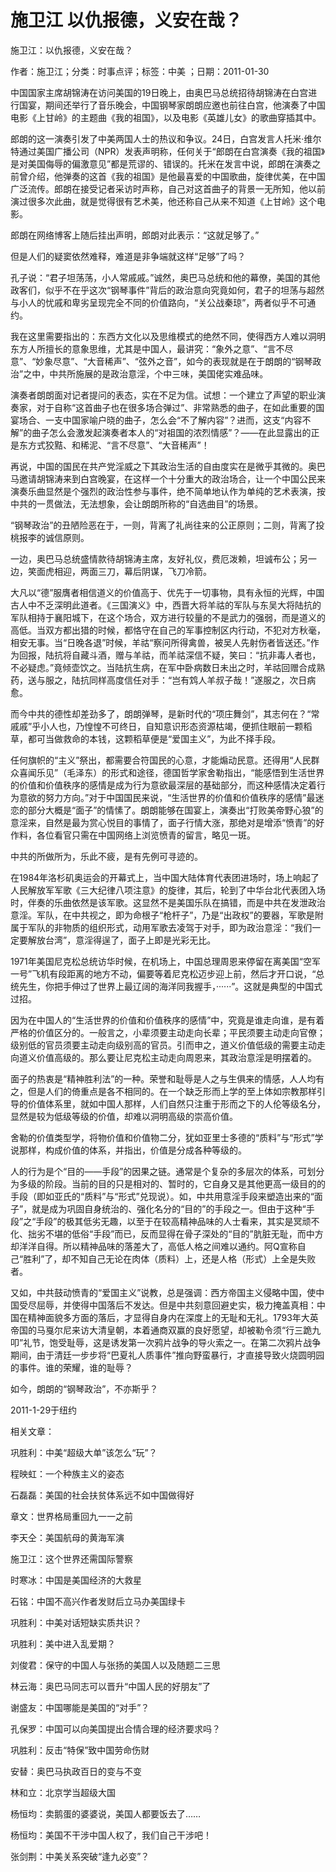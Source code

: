 # 施卫江  以仇报德，义安在哉？

施卫江：以仇报德，义安在哉？

作者：施卫江；分类：时事点评；标签：中美 ；日期：2011-01-30

中国国家主席胡锦涛在访问美国的19日晚上，由奥巴马总统招待胡锦涛在白宫进行国宴，期间还举行了音乐晚会，中国钢琴家朗朗应邀也前往白宫，他演奏了中国电影《上甘岭》的主题曲《我的祖国》，以及电影《英雄儿女》的歌曲穿插其中。

郎朗的这一演奏引发了中美两国人士的热议和争议。24日，白宫发言人托米·维尔特通过美国广播公司（NPR）发表声明称，任何关于“郎朗在白宫演奏《我的祖国》是对美国侮辱的偏激意见”都是荒谬的、错误的。托米在发言中说，郎朗在演奏之前曾介绍，他弹奏的这首《我的祖国》是他最喜爱的中国歌曲，旋律优美，在中国广泛流传。郎朗在接受记者采访时声称，自己对这首曲子的背景一无所知，他以前演过很多次此曲，就是觉得很有艺术美，他还称自己从来不知道《上甘岭》这个电影。

郎朗在网络博客上随后挂出声明，郎朗对此表示：“这就足够了。”

但是人们的疑窦依然难释，难道是非争端就这样“足够”了吗？

孔子说：“君子坦荡荡，小人常戚戚。”诚然，奥巴马总统和他的幕僚，美国的其他政客们，似乎不在乎这次“钢琴事件”背后的政治意向究竟如何，君子的坦荡与超然与小人的忧戚和卑劣呈现完全不同的价值路向，“关公战秦琼”，两者似乎不可通约。

我在这里需要指出的：东西方文化以及思维模式的绝然不同，使得西方人难以洞明东方人所擅长的意象思维，尤其是中国人，最讲究：“象外之意”、“言不尽意”、“妙象尽意”、“大音稀声”、“弦外之音”，如今的表现就是在于朗朗的“钢琴政治”之中，中共所施展的是政治意淫，个中三味，美国佬实难品味。

演奏者朗朗面对记者提问的表态，实在不足为信。试想：一个建立了声望的职业演奏家，对于自称“这首曲子也在很多场合弹过”、非常熟悉的曲子，在如此重要的国宴场合、一支中国家喻户晓的曲子，怎么会“不了解内容”？进而，这支“内容不解”的曲子怎么会激发起演奏者本人的“对祖国的浓烈情感”？——在此显露出的正是东方式狡黠、和稀泥、“言不尽意”、“大音稀声”！

再说，中国的国民在共产党淫威之下其政治生活的自由度实在是微乎其微的。奥巴马邀请胡锦涛来到白宫晚宴，在这样一个十分重大的政治场合，让一个中国公民来演奏乐曲显然是个强烈的政治性参与事件，绝不简单地认作为单纯的艺术表演，按中共的一贯做法，无法想象，会让朗朗所称的“自选曲目”的场景。

“钢琴政治”的丑陋险恶在于，一则，背离了礼尚往来的公正原则；二则，背离了投桃报李的诚信原则。

一边，奥巴马总统盛情款待胡锦涛主席，友好礼仪，费厄泼赖，坦诚布公；另一边，笑面虎相迎，两面三刀，幕后阴谋，飞刀冷箭。

大凡以“德”服膺者相信道义的价值高于、优先于一切事物，具有永恒的光辉，中国古人中不乏深明此道者。《三国演义》中，西晋大将羊祜的军队与东吴大将陆抗的军队相持于襄阳城下，在这个场合，双方进行较量的不是武力的强弱，而是道义的高低。当双方都出猎的时候，都恪守在自己的军事控制区内行动，不犯对方秋毫，相安无事。当“日晚各退”时候，羊祜“察问所得禽兽，被吴人先射伤者皆送还。”作为回报，陆抗将自藏斗酒，赠与羊祜，而羊祜深信不疑，笑曰：“抗非毒人者也，不必疑虑。”竟倾壶饮之。当陆抗生病，在军中卧病数日未出之时，羊祜回赠合成熟药，送与服之，陆抗同样高度信任对手：“岂有鸩人羊叔子哉！”遂服之，次日病愈。

而今中共的德性却差劲多了，朗朗弹琴，是新时代的“项庄舞剑”，其志何在？“常戚戚”乎小人也，乃惶惶不可终日，自知意识形态资源枯竭，便抓住眼前一颗稻草，都可当做救命的本钱，这颗稻草便是“爱国主义”，为此不择手段。

任何旗帜的“主义”祭出，都需要合符国民的心意，才能煽动民意。还得用“人民群众喜闻乐见”（毛泽东）的形式和途径，德国哲学家舍勒指出，“能感悟到生活世界的价值和价值秩序的感情是成为行为意欲最深层的基础部分，而这种感情决定着行为意欲的努力方向。”对于中国国民来说，“生活世界的价值和价值秩序的感情”最迷恋的部分大概是“面子”的情愫了。朗朗能够在国宴上，演奏出“打败美帝野心狼”的意淫来，自然是最为赏心悦目的事情了，面子行情大涨，那绝对是增添“愤青”的好作料，各位看官只需在中国网络上浏览愤青的留言，略见一斑。

中共的所做所为，乐此不疲，是有先例可寻迹的。

在1984年洛杉矶奥运会的开幕式上，当中国大陆体育代表团进场时，场上响起了人民解放军军歌《三大纪律八项注意》的旋律，其后，轮到了中华台北代表团入场时，伴奏的乐曲依然是该军歌。这显然不是美国乐队在搞错，而是中共在发泄政治意淫。军队，在中共视之，即为命根子“枪杆子”，乃是“出政权”的要器，军歌是附属于军队的非物质的组织形式，动用军歌去凌驾于对手，即为政治意淫：“我们一定要解放台湾”，意淫得逞了，面子上即是光彩无比。

1971年美国尼克松总统访华时候，在机场上，中国总理周恩来停留在离美国“空军一号”飞机有段距离的地方不动，偏要等着尼克松迈步迎上前，然后才开口说，“总统先生，你把手伸过了世界上最辽阔的海洋同我握手，······”。这就是典型的中国式过招。

因为在中国人的“生活世界的价值和价值秩序的感情”中，究竟是谁走向谁，是有着严格的价值区分的。一般言之，小辈须要主动走向长辈；平民须要主动走向官僚；级别低的官员须要主动走向级别高的官员。引而申之，道义价值低级的需要主动走向道义价值高级的。那么要让尼克松主动走向周恩来，其政治意淫是明摆着的。

面子的热衷是“精神胜利法”的一种。荣誉和耻辱是人之与生俱来的情感，人人均有之，但是人们的倚重点是各不相同的。在一个缺乏形而上学的至上体如宗教那样引导的价值体系里，就如中国人那样，人们自然只注重于形而之下的人伦等级名分，显然是较为低级等级的价值，却难以洞明高级的崇高价值。

舍勒的价值类型学，将物价值和价值物二分，犹如亚里士多德的“质料”与“形式”学说那样，构成价值的体系，并指出，价值是分成各种等级的。

人的行为是个“目的——手段”的因果之链。通常是个复杂的多层次的体系，可划分为多级的阶段。当前的目的只是相对的、暂时的，它自身又是其他更高一级目的的手段（即如亚氏的“质料”与“形式”兑现说）。如，中共用意淫手段来塑造出来的“面子”，就是成为巩固自身统治的、强化名分的“目的”的手段之一。但由于这种“手段”之“手段”的极其低劣无趣，以至于在较高精神品味的人士看来，其实是冥顽不化、拙劣不堪的低俗“手段”而已，反而显得在骨子深处的“目的”肮脏无耻，而中方却洋洋自得。所以精神品味的落差大了，高低人格之间难以通约。阿Q宣称自己“胜利”了，却不知自己无论在肉体（质料）上，还是人格（形式）上全是失败者。

又如，中共鼓动愤青的“爱国主义”说教，总是强调：西方帝国主义侵略中国，使中国受尽屈辱，并使得中国落后不发达。但是中共刻意回避史实，极力掩盖真相：中国在精神面貌多方面的落后，才显得自身内在深度上的无耻和无礼。1793年大英帝国的马戛尔尼来访大清皇朝，本着通商双赢的良好愿望，却被勒令须“行三跪九叩”礼节，饱受耻辱，这是诱发第一次鸦片战争的导火索之一。在第二次鸦片战争期间，由于清廷一步步将“巴夏礼人质事件”推向野蛮暴行，才直接导致火烧圆明园的事件。谁的荣耀，谁的耻辱？

如今，朗朗的“钢琴政治”，不亦斯乎？

2011-1-29于纽约



相关文章：

巩胜利：中美“超级大单”该怎么“玩”？

程映虹：一个种族主义的姿态

石磊磊：美国的社会扶贫体系远不如中国做得好

章文：世界格局重回九一一之前

李天仝：美国航母的黄海军演

施卫江：这个世界还需国际警察

时寒冰：中国是美国经济的大救星

石铭：中国不高兴作者发财后立马办美国绿卡

巩胜利：中美对话短缺实质共识？

巩胜利：美中进入乱爱期？

刘俊君：保守的中国人与张扬的美国人以及随题二三思

林云海：奥巴马同志可以晋升“中国人民的好朋友”了

谢盛友：中国哪能是美国的“对手”？

孔保罗：中国可以向美国提出合情合理的经济要求吗？

巩胜利：反击“特保”致中国劳命伤财

安替：奥巴马执政百日的变与不变

林和立：北京学当超级大国

杨恒均：卖鹅蛋的婆婆说，美国人都要饭去了……

杨恒均：美国不干涉中国人权了，我们自己干涉吧！

张剑荆：中美关系突破“逢九必变”？
